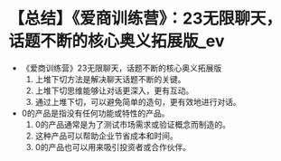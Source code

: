 # 【总结】《爱商训练营》：23无限聊天，话题不断的核心奥义拓展版_ev

-   《爱商训练营》23无限聊天，话题不断的核心奥义拓展版
    1.  上堆下切方法是解决聊天话题不断的关键。
    2.  上堆下切思维能够让对话更深入，更有互动。
    3.  通过上堆下切，可以避免简单的造句，更有效地进行对话。
-   0的产品是指没有任何功能或特性的产品。
    1.  0的产品通常是为了测试市场需求或验证概念而制造的。
    2.  这种产品可以帮助企业节省成本和时间。
    3.  0的产品也可以用来吸引投资者或合作伙伴。
